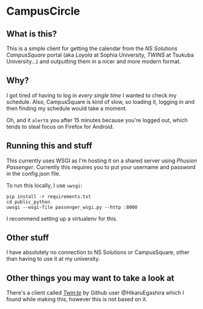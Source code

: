 # CampusCircle

## What is this?

This is a simple client for getting the calendar from the _NS Solutions CampusSquare_ portal (aka _Loyola_ at Sophia University, _TWINS_ at Tsukuba University...) and outputting them in a nicer and more modern format.

## Why?

I got tired of having to log in _every single time_ I wanted to check my schedule. Also, CampusSquare is kind of slow, so loading it, logging in and then finding my schedule would take a moment.

Oh, and it `alert`s you after 15 minutes because you're logged out, which tends to steal focus on Firefox for Android.

## Running this and stuff

This currently uses WSGI as I'm hosting it on a shared server using _Phusion Passenger_.
Currently this requires you to put your username and password in the config.json file.

To run this locally, I use `uwsgi`:

```
pip install -r requirements.txt
cd public_python
uwsgi --wsgi-file passenger_wsgi.py --http :8000
```
I recommend setting up a virtualenv for this.

## Other stuff

I have absolutely no connection to NS Solutions or CampusSquare, other than having to use it at my university.

## Other things you may want to take a look at

There's a client called [_Twin:te_](https://github.com/HikaruEgashira/twinte_frontend) by Github user @HikaruEgashira which I found while making this, however this is not based on it.
